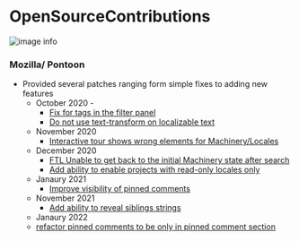 # OpenSourceContributions
![image info](https://www.schooleducationgateway.eu/files/png5/adobestock_236977220-converted_edited.png)

### Mozilla/ Pontoon
  * Provided several patches ranging form simple fixes to adding new features
    * October 2020 - 
      - [Fix for tags in the filter panel](https://github.com/mozilla/pontoon/pull/1726#issuecomment-722726378)
      - [Do not use text-transform on localizable text](https://github.com/mozilla/pontoon/pull/1728#pullrequestreview-529517208)
    * November 2020
      - [Interactive tour shows wrong elements for Machinery/Locales](https://github.com/mozilla/pontoon/pull/1746)
    * December 2020
      - [FTL Unable to get back to the initial Machinery state after search](https://github.com/mozilla/pontoon/pull/1767)
      - [Add ability to enable projects with read-only locales only](https://github.com/mozilla/pontoon/pull/1796)
    * Janaury 2021
      - [Improve visibility of pinned comments](https://github.com/mozilla/pontoon/pull/1815)
    * November 2021
      - [Add ability to reveal siblings strings](https://github.com/mozilla/pontoon/pull/1866)
    * Janaury 2022
     - [refactor pinned comments to be only in pinned comment section](https://github.com/mozilla/pontoon/pull/2397)
